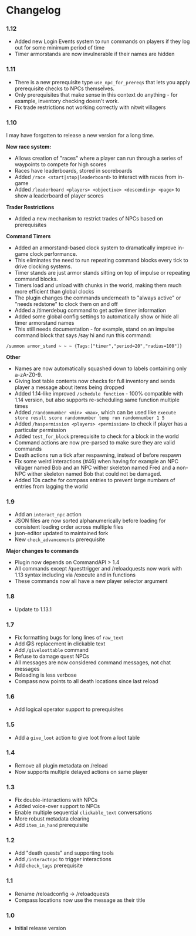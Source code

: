 # Changelog

### 1.12
- Added new Login Events system to run commands on players if they log out for some minimum period of time
- Timer armorstands are now invulnerable if their names are hidden

### 1.11
- There is a new prerequisite type `use_npc_for_prereqs` that lets you apply prerequisite checks to NPCs themselves. 
- Only prerequisites that make sense in this context do anything - for example, inventory checking doesn't work.
- Fix trade restrictions not working correctly with nitwit villagers

### 1.10 
I may have forgotten to release a new version for a long time. 

**New race system:**
- Allows creation of "races" where a player can run through a series of waypoints to compete for high scores
- Races have leaderboards, stored in scoreboards
- Added `/race <start|stop|leaderboard>` to interact with races from in-game
- Added `/leaderboard <players> <objective> <descending> <page>` to show a leaderboard of player scores

**Trader Restrictions**
- Added a new mechanism to restrict trades of NPCs based on prerequisites

**Command Timers**
- Added an armorstand-based clock system to dramatically improve in-game clock performance. 
- This eliminates the need to run repeating command blocks every tick to drive clocking systems. 
- Timer stands are just armor stands sitting on top of impulse or repeating command blocks. 
- Timers load and unload with chunks in the world, making them much more efficient than global clocks
- The plugin changes the commands underneath to "always active" or "needs redstone" to clock them on and off
- Added a /timerdebug command to get active timer information
- Added some global config settings to automatically show or hide all timer armorstand names
- This still needs documentation - for example, stand on an impulse command block that says /say hi and run this command: 
```
/summon armor_stand ~ ~ ~ {Tags:["timer","period=20","radius=100"]}
```

**Other**
- Names are now automatically squashed down to labels containing only a-zA-Z0-9.
- Giving loot table contents now checks for full inventory and sends player a message about items being dropped
- Added 1.14-like improved `/schedule function` - 100% compatible with 1.14 version, but also supports re-scheduling same function multiple times
- Added `/randomnumber <min> <max>`, which can be used like `execute store result score randomnumber temp run randomnumber 1 5` 
- Added `/haspermission <players> <permission>` to check if player has a particular permission
- Added `test_for_block` prerequisite to check for a block in the world
- Command actions are now pre-parsed to make sure they are valid commands
- Death actions run a tick after respawning, instead of before respawn
- Fix some weird interactions (#46) when having for example an NPC villager named Bob and an NPC wither skeleton named Fred and a non-NPC wither skeleton named Bob that could not be damaged. 
- Added 10s cache for compass entries to prevent large numbers of entries from lagging the world

### 1.9
- Add an `interact_npc` action
- JSON files are now sorted alphanumerically before loading for consistent loading order across multiple files
- json-editor updated to maintained fork
- New `check_advancements` prerequisite

**Major changes to commands**
- Plugin now depends on CommandAPI > 1.4
- All commands except /questtrigger and /reloadquests now work with 1.13 syntax including via /execute and in functions
- These commands now all have a new player selector argument

### 1.8
- Update to 1.13.1

### 1.7
- Fix formatting bugs for long lines of `raw_text`
- Add @S replacement in clickable text
- Add `/giveloottable` command
- Refuse to damage quest NPCs
- All messages are now considered command messages, not chat messages
- Reloading is less verbose
- Compass now points to all death locations since last reload

### 1.6
- Add logical operator support to prerequisites

### 1.5
- Add a `give_loot` action to give loot from a loot table

### 1.4
- Remove all plugin metadata on /reload
- Now supports multiple delayed actions on same player

### 1.3
- Fix double-interactions with NPCs
- Added voice-over support to NPCs
- Enable multiple sequential `clickable_text` conversations
- More robust metadata clearing
- Add `item_in_hand` prerequisite

### 1.2
- Add "death quests" and supporting tools
- Add `/interactnpc` to trigger interactions
- Add `check_tags` prerequisite

### 1.1
- Rename /reloadconfig -> /reloadquests
- Compass locations now use the message as their title

### 1.0
- Initial release version
